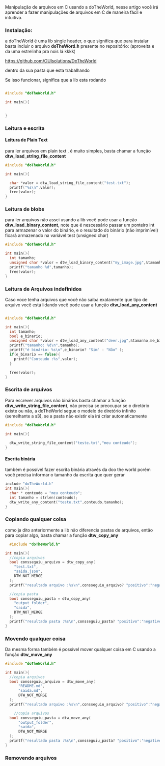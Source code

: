 
Manipulação de arquivos em C usando a doTheWorld,
nesse artigo você irá aprender a fazer manipulações de arquivos em
C de maneira fácil e intuitiva.


### Instalação:
a doTheWorld é uma lib single header, o que significa  que para instalar basta 
incluir o arquivo **doTheWord.h** presente no repositório:
(aproveita e da uma estrelinha pra nois lá kkkk)

https://github.com/OUIsolutions/DoTheWorld 

 dentro da sua pasta que esta trabalhando 

Se isso funcionar, significa que a lib esta rodando 
~~~c

#include "doTheWorld.h"

int main(){ 
    

}
~~~

### Leitura e escrita 

#### Leitura de Plain Text 
para ler arquivos em plain text , é muito simples, basta chamar a
função **dtw_load_string_file_content**

~~~c
#include "doTheWorld.h"

int main(){ 

  char *valor = dtw_load_string_file_content("test.txt");
  printf("%s\n",valor);
  free(valor);
}
~~~
### Leitura de blobs
para ler arquivos  não assci usando a lib você pode usar a função 
**dtw_load_binary_content**,  note que é nescessário passar um ponteiro int 
para armazenar o valor do binário, e o resultado do binário (não imprimível)
ficará armazenado na variável test (unsigned char)

~~~c
#include "doTheWorld.h"

int main(){ 
  int tamanho;
  unsigned char *valor = dtw_load_binary_content("my_image.jpg",&tamanho);
  printf("tamanho %d",tamanho);
  free(valor);
}
~~~
### Leitura de Arquivos indefinidos

Caso voce tenha arquivos que você não saiba exatamente que tipo de 
arquivo você está lidando você pode usar a função 
**dtw_load_any_content**
~~~c

#include "doTheWorld.h"

int main(){ 
  int tamanho;
  bool e_binario;
  unsigned char *valor = dtw_load_any_content("deer.jpg",&tamanho,&e_binario);
  printf("tamanho: %d\n",tamanho);
  printf("é binário: %s\n",e_binario? "Sim" : "Não" );
  if(e_binario == false){
    printf("Conteudo :%s",valor);
  }

  free(valor);
}
~~~

### Escrita de arquivos 

Para escrever arquivos não binários basta chamar a função 
**dtw_write_string_file_content**, não precisa se preocupar 
se o diretório existe ou não, a doTheWorld segue o modelo 
de diretório infinito (semelhante a s3), se a pasta não existir 
ela irá criar automaticamente 
~~~c
#include "doTheWorld.h"

int main(){ 
  
  dtw_write_string_file_content("teste.txt","meu conteudo");
}
~~~
#### Escrita binária 
também é possível fazer escrita binária através da doo the world 
porém você precisa informar o tamanho da escrita que quer gerar 


~~~c
include "doTheWorld.h"
int main(){ 
  char * conteudo = "meu conteudo";
  int tamanho = strlen(conteudo);
  dtw_write_any_content("teste.txt",conteudo,tamanho);
}
~~~

### Copiando qualquer coisa
como ja dito anteriormente a lib não diferencia pastas de arquivos, então 
para copiar algo, basta chamar a função **dtw_copy_any**

~~~c
  #include "doTheWorld.h"

int main(){ 
  //copia arquivos
  bool consseguiu_arquivo = dtw_copy_any(
    "test.txt",
    "saida.json",
    DTW_NOT_MERGE
  );
  printf("resultado arquivo :%s\n",consseguiu_arquivo? "positivo":"negativo");

  //copia pasta
  bool consseguiu_pasta = dtw_copy_any(
    "output_folder",
    "saida",
    DTW_NOT_MERGE
  );
  printf("resultado pasta :%s\n",consseguiu_pasta? "positivo":"negativo");
}
~~~

### Movendo qualquer coisa 
Da mesma forma também é possível mover qualquer coisa em C usando a função
**dtw_move_any**
~~~c
#include "doTheWorld.h"

int main(){ 
  //copia arquivos
  bool consseguiu_arquivo = dtw_move_any(
      "README.md",
      "saida.md",
      DTW_NOT_MERGE
  );
  printf("resultado arquivo :%s\n",consseguiu_arquivo? "positivo":"negativo");

    //copia arquivos
  bool consseguiu_pasta = dtw_move_any(
      "output_folder",
      "saida",
      DTW_NOT_MERGE
  );
  printf("resultado pasta :%s\n",consseguiu_pasta? "positivo":"negativo");
}
~~~

### Removendo arquivos